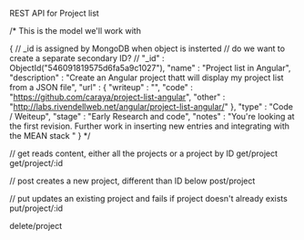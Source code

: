 REST API for Project list

/*
  This is the model we'll work with

{
	// _id is assigned by MongoDB when object is insterted
    // do we want to create a separate secondary ID?
    // "_id" : ObjectId("546091819575d6fa5a9c1027"),
	"name" : "Project list in Angular",
	"description" : "Create an Angular project thatt will display my project list from a JSON file",
	"url" : {
		"writeup" : "",
		"code" : "https://github.com/caraya/project-list-angular",
		"other" : "http://labs.rivendellweb.net/angular/project-list-angular/"
	},
	"type" : "Code / Weiteup",
	"stage" : "Early Research and code",
	"notes" : "You're looking at the first revision. Further work in inserting new entries and integrating with the MEAN stack "
}
*/

// get reads content, either all the projects or a project by ID
get/project
get/project/:id


// post creates a new project, different than ID below
post/project

// put updates an existing project and fails if project doesn't already exists
put/project/:id

delete/project

